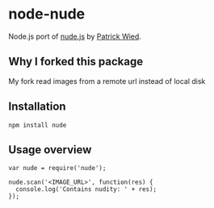 # node-nude

Node.js port of [nude.js](https://github.com/pa7/nude.js) by [Patrick Wied](https://github.com/pa7).

## Why I forked this package
My fork read images from a remote url instead of local disk

## Installation

`npm install nude`

## Usage overview

	var nude = require('nude');

	nude.scan('<IMAGE_URL>', function(res) {
	  console.log('Contains nudity: ' + res);
	});
